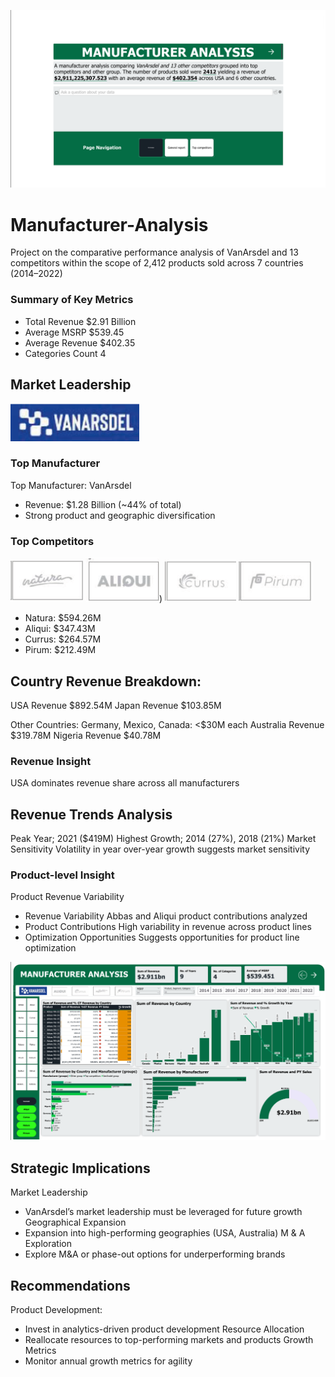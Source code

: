 ![](https://github.com/Jadonsofficiall/Manufacturer-Analysis/blob/main/Manufacturer%20analysis%20pg1.png)
# Manufacturer-Analysis
Project on the comparative performance analysis of VanArsdel and 13 competitors within the scope of 2,412 products sold across 7 countries (2014–2022)

### Summary of Key Metrics
- Total Revenue $2.91 Billion
- Average MSRP $539.45
- Average Revenue $402.35
- Categories Count 4

## Market Leadership
![](https://github.com/Jadonsofficiall/Manufacturer-Analysis/blob/main/vanarsdel%20logo2.png)
### Top Manufacturer
Top Manufacturer: VanArsdel
- Revenue: $1.28 Billion (~44% of total)
- Strong product and geographic diversification

### Top Competitors
![](https://github.com/Jadonsofficiall/Manufacturer-Analysis/blob/main/natura%20logo.png)
![](https://github.com/Jadonsofficiall/Manufacturer-Analysis/blob/main/aliqui%20logo.png))
![](https://github.com/Jadonsofficiall/Manufacturer-Analysis/blob/main/currus%20logo.png)
![](https://github.com/Jadonsofficiall/Manufacturer-Analysis/blob/main/pirum%20logo.png)

- Natura: $594.26M
- Aliqui: $347.43M
- Currus: $264.57M
- Pirum: $212.49M

## Country Revenue Breakdown:
USA Revenue $892.54M
Japan Revenue $103.85M

Other Countries:
Germany, Mexico, Canada: <$30M each
Australia Revenue $319.78M
Nigeria Revenue $40.78M

### Revenue Insight
USA dominates revenue share across all manufacturers

## Revenue Trends Analysis
Peak Year; 2021 ($419M)
Highest Growth; 2014 (27%), 2018 (21%)
Market Sensitivity
Volatility in year over-year growth suggests market sensitivity

### Product-level Insight
Product Revenue Variability
- Revenue Variability
Abbas and Aliqui product contributions analyzed
- Product Contributions
High variability in revenue across product lines
- Optimization Opportunities
Suggests opportunities for product line optimization

![](https://github.com/Jadonsofficiall/Manufacturer-Analysis/blob/main/Manufacturer%20analysis%20pg2.png)
## Strategic Implications
Market Leadership
- VanArsdel’s market leadership must be leveraged for future growth
Geographical Expansion
- Expansion into high-performing geographies (USA, Australia)
M & A Exploration
- Explore M&A or phase-out options for underperforming brands

## Recommendations
Product Development:
- Invest in analytics-driven product development
Resource Allocation
- Reallocate resources to top-performing markets and products
Growth Metrics
- Monitor annual growth metrics for agility

